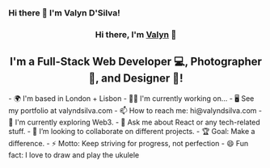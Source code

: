 ### Hi there 👋 I'm Valyn D'Silva! 
<h3 align="center">
Hi there, I'm <a href="https://www.valyndsilva.com/" target="_blank" rel="noreferrer">Valyn</a> 👋
</h3>
<h2 align="center">
I'm a Full-Stack Web Developer 💻, Photographer 📸, and Designer 🎨!
</h2> 
- 🌍 I'm based in London + Lisbon
- 👩‍💻 I'm currently working on...
- 🖥️  See my portfolio at valyndsilva.com
- 📫 How to reach me: hi@valyndsilva.com
- 🌱 I'm currently exploring Web3.
- 💬  Ask me about React or any tech-related stuff.
- 🤝 I’m looking to collaborate on different projects.
- 🏆 Goal: Make a difference.
- ⚡ Motto: Keep striving for progress, not perfection
- 😄 Fun fact: I love to draw and play the ukulele
